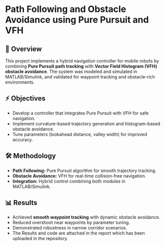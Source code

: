# Path Following and Obstacle Avoidance using Pure Pursuit and VFH

## 📌 Overview
This project implements a hybrid navigation controller for mobile robots by combining **Pure Pursuit path tracking** with **Vector Field Histogram (VFH) obstacle avoidance**. The system was modeled and simulated in MATLAB/Simulink, and validated for waypoint tracking and obstacle-rich environments.

## ⚡ Objectives
- Develop a controller that integrates Pure Pursuit with VFH for safe navigation.
- Implement curvature-based trajectory generation and histogram-based obstacle avoidance.
- Tune parameters (lookahead distance, valley width) for improved accuracy.

## 🛠️ Methodology
- **Path Following:** Pure Pursuit algorithm for smooth trajectory tracking.
- **Obstacle Avoidance:** VFH for real-time collision-free navigation.
- **Integration:** Hybrid control combining both modules in MATLAB/Simulink.

## 📊 Results
- Achieved **smooth waypoint tracking** with dynamic obstacle avoidance.
- Reduced overshoot near waypoints by parameter tuning.
- Demonstrated robustness in narrow corridor scenarios.
- The Results and code are attached in the report which has been uploaded in the repository.

